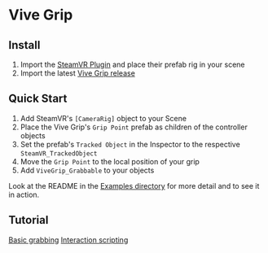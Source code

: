 # Vive Grip

## Install

1. Import the [SteamVR Plugin](https://www.assetstore.unity3d.com/en/#!/content/32647) and place their prefab rig in your scene
2. Import the latest [Vive Grip release](https://github.com/JScott/ViveGrip/releases/latest)

## Quick Start

1. Add SteamVR's `[CameraRig]` object to your Scene
2. Place the Vive Grip's `Grip Point` prefab as children of the controller objects
3. Set the prefab's `Tracked Object` in the Inspector to the respective `SteamVR_TrackedObject`
4. Move the `Grip Point` to the local position of your grip
5. Add `ViveGrip_Grabbable` to your objects

Look at the README in the [Examples directory](Examples) for more detail and to see it in action.

## Tutorial

[Basic grabbing](https://www.youtube.com/watch?v=NyKWBeC_pSI)
[Interaction scripting](https://www.youtube.com/watch?v=kKnO8BSdpZQ)
